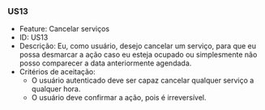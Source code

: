 ### US13

- Feature: Cancelar serviços
- ID: US13
- Descrição: Eu, como usuário, desejo cancelar um serviço, para que eu possa desmarcar a ação caso eu esteja ocupado ou simplesmente não posso comparecer a data anteriormente agendada.
- Critérios de aceitação:
  *  O usuário autenticado deve ser capaz cancelar qualquer serviço a qualquer hora.
  *  O usuário deve confirmar a ação, pois é irreversível.